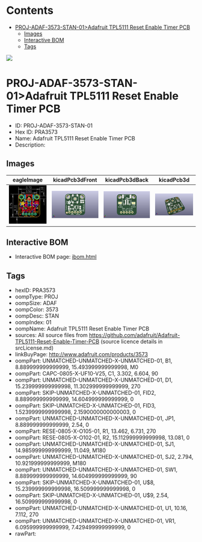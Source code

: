



Contents
========

* [PROJ-ADAF-3573-STAN-01>Adafruit TPL5111 Reset Enable Timer PCB](#proj-adaf-3573-stan-01adafruit-tpl5111-reset-enable-timer-pcb)
	* [Images](#images)
	* [Interactive BOM](#interactive-bom)
	* [Tags](#tags)
  
![][im]
# PROJ-ADAF-3573-STAN-01>Adafruit TPL5111 Reset Enable Timer PCB

- ID: PROJ-ADAF-3573-STAN-01
- Hex ID: PRA3573
- Name: Adafruit TPL5111 Reset Enable Timer PCB
- Description: 

## Images
  
  

|eagleImage|kicadPcb3dFront|kicadPcb3dBack|kicadPcb3d|
| :---: | :---: | :---: | :---: |
|[![eagleImage](eagleImage_140.png)](eagleImage_600.png)|[![kicadPcb3dFront](kicadPcb3dFront_140.png)](kicadPcb3dFront_600.png)|[![kicadPcb3dBack](kicadPcb3dBack_140.png)](kicadPcb3dBack_600.png)|[![kicadPcb3d](kicadPcb3d_140.png)](kicadPcb3d_600.png)|

## Interactive BOM

- Interactive BOM page: [ibom.html](kicad/bom/ibom.html)

## Tags

- hexID: PRA3573
- oompType: PROJ
- oompSize: ADAF
- oompColor: 3573
- oompDesc: STAN
- oompIndex: 01
- oompName: Adafruit TPL5111 Reset Enable Timer PCB
- sources: All source files from https://github.com/adafruit/Adafruit-TPL5111-Reset-Enable-Timer-PCB (source licence details in srcLicense.md)
- linkBuyPage: http://www.adafruit.com/products/3573
- oompPart: UNMATCHED-UNMATCHED-X-UNMATCHED-01, B1, 8.889999999999999, 15.493999999999998, M0
- oompPart: CAPC-0805-X-UF10-V25, C1, 3.302, 6.604, 90
- oompPart: UNMATCHED-UNMATCHED-X-UNMATCHED-01, D1, 15.239999999999998, 11.302999999999999, 270
- oompPart: SKIP-UNMATCHED-X-UNMATCHED-01, FID2, 8.889999999999999, 14.604999999999999, 0
- oompPart: SKIP-UNMATCHED-X-UNMATCHED-01, FID3, 1.5239999999999998, 2.1590000000000003, 0
- oompPart: UNMATCHED-UNMATCHED-X-UNMATCHED-01, JP1, 8.889999999999999, 2.54, 0
- oompPart: RESE-0805-X-O105-01, R1, 13.462, 6.731, 270
- oompPart: RESE-0805-X-O102-01, R2, 15.112999999999998, 13.081, 0
- oompPart: UNMATCHED-UNMATCHED-X-UNMATCHED-01, SJ1, 14.985999999999999, 11.049, M180
- oompPart: UNMATCHED-UNMATCHED-X-UNMATCHED-01, SJ2, 2.794, 10.921999999999999, M180
- oompPart: UNMATCHED-UNMATCHED-X-UNMATCHED-01, SW1, 8.889999999999999, 14.604999999999999, 90
- oompPart: SKIP-UNMATCHED-X-UNMATCHED-01, U$8, 15.239999999999998, 16.509999999999998, 0
- oompPart: SKIP-UNMATCHED-X-UNMATCHED-01, U$9, 2.54, 16.509999999999998, 0
- oompPart: UNMATCHED-UNMATCHED-X-UNMATCHED-01, U1, 10.16, 7.112, 270
- oompPart: UNMATCHED-UNMATCHED-X-UNMATCHED-01, VR1, 6.095999999999999, 7.429499999999999, 0
- rawPart: 



[im]: kicadPcb3d_450.png
